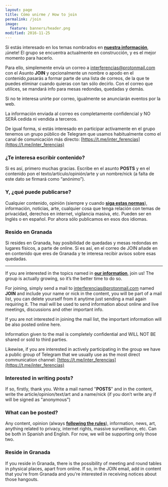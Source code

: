 ```yaml
---
layout: page
title: Cómo unirme / How to join
permalink: /join
image:
  feature: banners/header.png
modified: 2016-11-25
---
```


Si estás interesado en los temas nombrados en [**nuestra información**](/about), ¡únete! El grupo se encuentra actualmente en construcción, y es el mejor momento para hacerlo.

Para ello, simplemente envía un correo a [interferencias@protonmail.com](mailto:interferencias@protonmail.com) con el Asunto **JOIN** y opcionalmente un nombre o apodo en el contenido,pasarás a formar parte de una lista de correos, de la que te puedes eliminar cuando quieras con tan sólo decirlo. Con el correo que utilices, se mandará info para mesas redondas, quedadas y demás.

Si no te interesa unirte por correo, igualmente se anunciarán eventos por la web.

La información enviada al correo es completamente confidencial y NO SERÁ cedida ni vendida a terceros.

De igual forma, si estás interesado en participar activamente en el grupo tenemos un grupo público de Telegram que usamos habitualmente como el canal de comunicación más directo:  [https://t.me/inter_ferencias](https://t.me/inter_ferencias)

### ¿Te interesa escribir contenido?

Si es así, primero muchas gracias. Escribe en el asunto **POSTS** y en el contenido pon el texto/artículo/opinión/arte y un nombre/nick (a falta de este dato se firmará como “anónimo”).

### Y, ¿qué puede publicarse?

Cualquier contenido, opinión (siempre y cuando [**siga estas normas**](/rules)), información, noticias, arte, cualquier cosa que tenga relación con temas de privacidad, derechos en internet, vigilancia masiva, etc. Pueden ser en Inglés o en español. Por ahora sólo publicamos en esos dos idiomas.

### Resido en Granada

Si resides en Granada, hay posibilidad de quedadas y mesas redondas en lugares físicos, a parte de online. Si es así, en el correo de JOIN añade en en contenido que eres de Granada y te interesa recibir avisos sobre esas quedadas.

---

If you are interested in the topics named in [**our information**](/about), join us! The group is actually growing, so it’s the better time to do so.

For joining, simply send a mail to [interferencias@protonmail.com](mailto:interferencias@protonmail.com) named **JOIN** and include your name or nick in the content, you will be part of a mail list, you can delete yourself from it anytime just sending a mail again requiring it. The mail will be used to send information about online and live meetings, discussions and other important info.

If you are not interested in joining the mail list, the important information will be also posted online here.

Information given to the mail is completely confidential and WILL NOT BE shared or sold to third parties.

Likewise, if you are interested in actively participating in the group we have a public group of Telegram that we usually use as the most direct communication channel:  [https://t.me/inter_ferencias](https://t.me/inter_ferencias)

### Interested in writing posts?

If so, firstly, thank you. Write a mail named "**POSTS**" and in the content, write the article/opinion/text/art and a name/nick (if you don’t write any if will be signed as "anonymous")

### What can be posted?

Any content, opinion (always [**following the rules**](/rules)), information, news, art, anything related to privacy, internet rights, massive surveillance, etc. Can be both in Spanish and English. For now, we will be supporting only those two.

### Reside in Granada

If you reside in Granada, there is the possibility of meeting and round tables in physical places, apart from online. If so, in the JOIN email, add in content that you're from Granada and you're interested in receiving notices about those hangouts.

